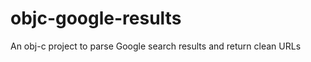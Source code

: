 objc-google-results
===================

An obj-c project to parse Google search results and return clean URLs
